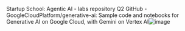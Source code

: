 Startup School: Agentic AI - labs repository Q2
GitHub - GoogleCloudPlatform/generative-ai: Sample code and notebooks for Generative AI on Google Cloud, with Gemini on Vertex AI![image](https://github.com/user-attachments/assets/fd38ce34-d0ac-4127-ac33-c8ef9a72d589)
